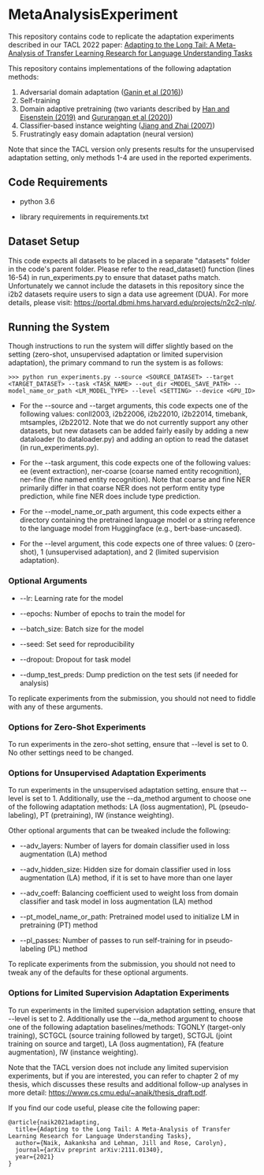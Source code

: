 # MetaAnalysisExperiment
This repository contains code to replicate the adaptation experiments described in our TACL 2022 paper: [Adapting to the Long Tail: A Meta-Analysis of Transfer Learning Research for Language Understanding Tasks](https://arxiv.org/abs/2111.01340)

This repository contains implementations of the following adaptation methods:
1. Adversarial domain adaptation ([Ganin et al (2016)](https://www.jmlr.org/papers/volume17/15-239/15-239.pdf))
2. Self-training
3. Domain adaptive pretraining (two variants described by [Han and Eisenstein (2019)](https://aclanthology.org/D19-1433.pdf) and [Gururangan et al (2020)](https://aclanthology.org/2020.acl-main.740.pdf))
4. Classifier-based instance weighting ([Jiang and Zhai (2007)](https://aclanthology.org/P07-1034.pdf))
5. Frustratingly easy domain adaptation (neural version)

Note that since the TACL version only presents results for the unsupervised adaptation setting, only methods 1-4 are used in the reported experiments. 

## Code Requirements
- python 3.6

- library requirements in requirements.txt

## Dataset Setup

This code expects all datasets to be placed in a separate "datasets" folder in the code's parent folder. Please refer to the read_dataset() function (lines 16-54) in run_experiments.py to ensure that dataset paths match. Unfortunately we cannot include the datasets in this repository since the i2b2 datasets require users to sign a data use agreement (DUA). For more details, please visit: https://portal.dbmi.hms.harvard.edu/projects/n2c2-nlp/.

## Running the System
Though instructions to run the system will differ slightly based on the setting (zero-shot, unsupervised adaptation or limited supervision adaptation), the primary command to run the system is as follows:

```
>>> python run_experiments.py --source <SOURCE_DATASET> --target <TARGET_DATASET> --task <TASK_NAME> --out_dir <MODEL_SAVE_PATH> --model_name_or_path <LM_MODEL_TYPE> --level <SETTING> --device <GPU_ID>
``` 

- For the --source and --target arguments, this code expects one of the following values: conll2003, i2b22006, i2b22010, i2b22014, timebank, mtsamples, i2b22012. Note that we do not currently support any other datasets, but new datasets can be added fairly easily by adding a new dataloader (to dataloader.py) and adding an option to read the dataset (in run_experiments.py).

- For the --task argument, this code expects one of the following values: ee (event extraction), ner-coarse (coarse named entity recognition), ner-fine (fine named entity recognition). Note that coarse and fine NER primarily differ in that coarse NER does not perform entity type prediction, while fine NER does include type prediction.

- For the --model_name_or_path argument, this code expects either a directory containing the pretrained language model or a string reference to the language model from Huggingface (e.g., bert-base-uncased). 

- For the --level argument, this code expects one of three values: 0 (zero-shot), 1 (unsupervised adaptation), and 2 (limited supervision adaptation).

### Optional Arguments
- --lr: Learning rate for the model

- --epochs: Number of epochs to train the model for

- --batch_size: Batch size for the model

- --seed: Set seed for reproducibility

- --dropout: Dropout for task model

- --dump_test_preds: Dump prediction on the test sets (if needed for analysis)

To replicate experiments from the submission, you should not need to fiddle with any of these arguments.

### Options for Zero-Shot Experiments
To run experiments in the zero-shot setting, ensure that --level is set to 0. No other settings need to be changed.

### Options for Unsupervised Adaptation Experiments
To run experiments in the unsupervised adaptation setting, ensure that --level is set to 1. Additionally, use the --da_method argument to choose one of the following adaptation methods: LA (loss augmentation), PL (pseudo-labeling), PT (pretraining), IW (instance weighting). 

Other optional arguments that can be tweaked include the following:

- --adv_layers: Number of layers for domain classifier used in loss augmentation (LA) method

- --adv_hidden_size: Hidden size for domain classifier used in loss augmentation (LA) method, if it is set to have more than one layer

- --adv_coeff: Balancing coefficient used to weight loss from domain classifier and task model in loss augmentation (LA) method

- --pt_model_name_or_path: Pretrained model used to initialize LM in pretraining (PT) method

- --pl_passes: Number of passes to run self-training for in pseudo-labeling (PL) method

To replicate experiments from the submission, you should not need to tweak any of the defaults for these optional arguments.

### Options for Limited Supervision Adaptation Experiments
To run experiments in the limited supervision adaptation setting, ensure that --level is set to 2. Additionally use the --da_method argument to choose one of the following adaptation baselines/methods: TGONLY (target-only training), SCTGCL (source training followed by target), SCTGJL (joint training on source and target), LA (loss augmentation), FA (feature augmentation), IW (instance weighting).

Note that the TACL version does not include any limited supervision experiments, but if you are interested, you can refer to chapter 2 of my thesis, which discusses these results and additional follow-up analyses in more detail: https://www.cs.cmu.edu/~anaik/thesis_draft.pdf.

If you find our code useful, please cite the following paper:
```
@article{naik2021adapting,
  title={Adapting to the Long Tail: A Meta-Analysis of Transfer Learning Research for Language Understanding Tasks},
  author={Naik, Aakanksha and Lehman, Jill and Rose, Carolyn},
  journal={arXiv preprint arXiv:2111.01340},
  year={2021}
}
```
